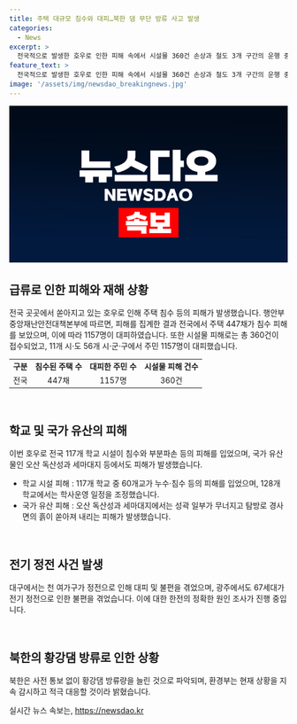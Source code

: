 ```yaml
---
title: 주택 대규모 침수와 대피…북한 댐 무단 방류 사고 발생
categories:
  - News
excerpt: >
  전국적으로 발생한 호우로 인한 피해 속에서 시설물 360건 손상과 철도 3개 구간의 운행 중단, 117개 학교의 시설 피해, 대구와 광주 지역의 정전 사태, 그리고 북한의 사전 통보 없는 황강댐 방류로 인한 상황까지 전망할 수 있다. 또한, 대규모 호우로 인한 피해로 인해 1157명이 대피하고, 일부 지역에서는 아직도 귀가하지 못한 사람들이 있음을 확인할 수 있다. 이에 대한 대응으로 행정안전부 중앙재난안전대책본부가 긴급 대책을 마련하고, 중앙재난안전대책본부가 1단계를 가동중이며, 지역별로 학교 등의 학사운영 일정을 조정하는 등의 조치를 취하고 있다.
feature_text: >
  전국적으로 발생한 호우로 인한 피해 속에서 시설물 360건 손상과 철도 3개 구간의 운행 중단, 117개 학교의 시설 피해, 대구와 광주 지역의 정전 사태, 그리고 북한의 사전 통보 없는 황강댐 방류로 인한 상황까지 전망할 수 있다. 또한, 대규모 호우로 인한 피해로 인해 1157명이 대피하고, 일부 지역에서는 아직도 귀가하지 못한 사람들이 있음을 확인할 수 있다. 이에 대한 대응으로 행정안전부 중앙재난안전대책본부가 긴급 대책을 마련하고, 중앙재난안전대책본부가 1단계를 가동중이며, 지역별로 학교 등의 학사운영 일정을 조정하는 등의 조치를 취하고 있다.
image: '/assets/img/newsdao_breakingnews.jpg'
---
```


<p><img src="/assets/img/newsdao_breakingnews.jpg" alt="koreaapp 속보" /></p>

<h2 data-ke-size="size26">급류로 인한 피해와 재해 상황</h2>

<p data-ke-size="size16">전국 곳곳에서 쏟아지고 있는 호우로 인해 주택 침수 등의 피해가 발생했습니다. 행안부 중앙재난안전대책본부에 따르면, 피해를 집계한 결과 전국에서 주택 447채가 침수 피해를 보았으며, 이에 따라 1157명이 대피하였습니다. 또한 시설물 피해로는 총 360건이 접수되었고, 11개 시·도 56개 시·군·구에서 주민 1157명이 대피했습니다.</p>

<table>
  <tbody>
    <tr>
      <td style="text-align: center; height: 17px;"><b>구분</b></td>
      <td style="text-align: center; height: 17px;"><b>침수된 주택 수</b></td>
      <td style="text-align: center; height: 17px;"><b>대피한 주민 수</b></td>
      <td style="text-align: center; height: 17px;"><b>시설물 피해 건수</b></td>
    </tr>
    <tr>
      <td style="text-align: center;">전국</td>
      <td style="text-align: center;">447채</td>
      <td style="text-align: center;">1157명</td>
      <td style="text-align: center;">360건</td>
    </tr>
  </tbody>
</table>

<p data-ke-size="size16">&nbsp;</p>

<h2 data-ke-size="size26">학교 및 국가 유산의 피해</h2>

<p data-ke-size="size16">이번 호우로 전국 117개 학교 시설이 침수와 부분파손 등의 피해를 입었으며, 국가 유산물인 오산 독산성과 세마대지 등에서도 피해가 발생했습니다.</p>

<ul>
  <li>학교 시설 피해 : 117개 학교 중 60개교가 누수·침수 등의 피해를 입었으며, 128개 학교에서는 학사운영 일정을 조정했습니다.</li>
  <li>국가 유산 피해 : 오산 독산성과 세마대지에서는 성곽 일부가 무너지고 탐방로 경사면의 흙이 쏟아져 내리는 피해가 발생했습니다.</li>
</ul>

<p data-ke-size="size16">&nbsp;</p>

<h2 data-ke-size="size26">전기 정전 사건 발생</h2>

<p data-ke-size="size16">대구에서는 천 여가구가 정전으로 인해 대피 및 불편을 겪었으며, 광주에서도 67세대가 전기 정전으로 인한 불편을 겪었습니다. 이에 대한 한전의 정확한 원인 조사가 진행 중입니다.</p>

<p data-ke-size="size16">&nbsp;</p>

<h2 data-ke-size="size26">북한의 황강댐 방류로 인한 상황</h2>

<p data-ke-size="size16">북한은 사전 통보 없이 황강댐 방류량을 늘린 것으로 파악되며, 환경부는 현재 상황을 지속 감시하고 적극 대응할 것이라 밝혔습니다.</p>
실시간 뉴스 속보는, <a href="https://newsdao.kr" rel="dofollow">https://newsdao.kr</a>


